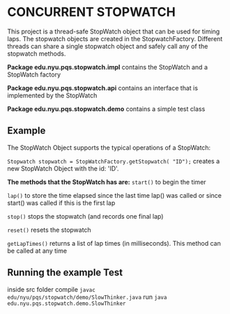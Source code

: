CONCURRENT STOPWATCH
===

This project is a thread-safe StopWatch object that can be used for timing laps.  The stopwatch objects are created in the StopwatchFactory.  Different threads can share a single stopwatch object and safely call any of the stopwatch methods.

**Package edu.nyu.pqs.stopwatch.impl** contains the StopWatch and a StopWatch factory 

**Package edu.nyu.pqs.stopwatch.api** contains an interface that is implemented by the StopWatch

**Package edu.nyu.pqs.stopwatch.demo** contains a simple test class



Example
---
The StopWatch Object supports the typical operations of a StopWatch:

`Stopwatch stopwatch = StopWatchFactory.getStopwatch(
"ID");` creates a new StopWatch Object with the id: 'ID'.

**The methods that the StopWatch has are:**
`start()` to begin the timer

`lap()`   to store the time elapsed since the last time lap() was called or since start() was called if this is the first lap

`stop()` stops the stopwatch (and records one final lap)

`reset()` resets the stopwatch

`getLapTimes()` returns a list of lap times (in milliseconds).  This method can be called at any time


Running the example Test
---
inside src folder 
compile `javac edu/nyu/pqs/stopwatch/demo/SlowThinker.java`
run `java edu.nyu.pqs.stopwatch.demo.SlowThinker`

